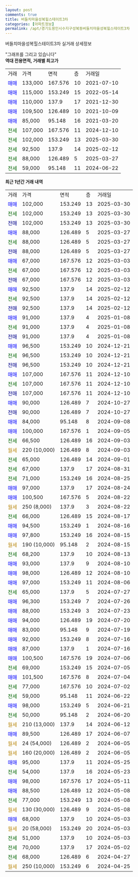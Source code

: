 ```yaml
---
layout: post
comments: true
title: 버들치마을성복힐스테이트3차
categories: [아파트정보]
permalink: /apt/경기도용인시수지구성복동버들치마을성복힐스테이트3차
---
```


버들치마을성복힐스테이트3차 실거래 상세정보

<script type="text/javascript">
  google.charts.load('current', {'packages':['line', 'corechart']});
  google.charts.setOnLoadCallback(drawChart);

  function drawChart() {
    var data = new google.visualization.DataTable();
    data.addColumn('date', '거래일');
    data.addColumn('number', "매매");
    data.addColumn('number', "전세");
    data.addColumn('number', "전매");

    data.addRows([[new Date(Date.parse("2025-03-30")), 102000, null, null], [new Date(Date.parse("2025-03-30")), null, 102000, null], [new Date(Date.parse("2025-03-30")), null, null, 102000], [new Date(Date.parse("2025-03-27")), 88000, null, null], [new Date(Date.parse("2025-03-27")), null, 88000, null], [new Date(Date.parse("2025-03-27")), null, null, 88000], [new Date(Date.parse("2025-03-03")), 67000, null, null], [new Date(Date.parse("2025-03-03")), null, 67000, null], [new Date(Date.parse("2025-03-03")), null, null, 67000], [new Date(Date.parse("2025-02-12")), 92500, null, null], [new Date(Date.parse("2025-02-12")), null, 92500, null], [new Date(Date.parse("2025-02-12")), null, null, 92500], [new Date(Date.parse("2025-01-08")), 91000, null, null], [new Date(Date.parse("2025-01-08")), null, 91000, null], [new Date(Date.parse("2025-01-08")), null, null, 91000], [new Date(Date.parse("2024-12-21")), 96500, null, null], [new Date(Date.parse("2024-12-21")), null, 96500, null], [new Date(Date.parse("2024-12-21")), null, null, 96500], [new Date(Date.parse("2024-12-10")), 107000, null, null], [new Date(Date.parse("2024-12-10")), null, 107000, null], [new Date(Date.parse("2024-12-10")), null, null, 107000], [new Date(Date.parse("2024-10-27")), 90000, null, null], [new Date(Date.parse("2024-10-27")), null, null, 90000], [new Date(Date.parse("2024-09-08")), 84000, null, null], [new Date(Date.parse("2024-09-05")), 100000, null, null], [new Date(Date.parse("2024-09-03")), null, 66500, null], [new Date(Date.parse("2024-09-03")), null, null, null], [new Date(Date.parse("2024-09-01")), null, 65000, null], [new Date(Date.parse("2024-08-31")), null, 67000, null], [new Date(Date.parse("2024-08-25")), null, 71000, null], [new Date(Date.parse("2024-08-24")), 97000, null, null], [new Date(Date.parse("2024-08-22")), 100500, null, null], [new Date(Date.parse("2024-08-22")), null, null, null], [new Date(Date.parse("2024-08-17")), null, 66000, null], [new Date(Date.parse("2024-08-16")), 94500, null, null], [new Date(Date.parse("2024-08-15")), 97800, null, null], [new Date(Date.parse("2024-08-15")), null, null, null], [new Date(Date.parse("2024-08-13")), null, 68200, null], [new Date(Date.parse("2024-08-10")), 93000, null, null], [new Date(Date.parse("2024-08-10")), 98000, null, null], [new Date(Date.parse("2024-08-06")), 97000, null, null], [new Date(Date.parse("2024-07-27")), null, 65000, null], [new Date(Date.parse("2024-07-26")), 96300, null, null], [new Date(Date.parse("2024-07-23")), 88000, null, null], [new Date(Date.parse("2024-07-20")), 94000, null, null], [new Date(Date.parse("2024-07-19")), 83000, null, null], [new Date(Date.parse("2024-07-16")), 92000, null, null], [new Date(Date.parse("2024-07-16")), 87000, null, null], [new Date(Date.parse("2024-07-06")), 100500, null, null], [new Date(Date.parse("2024-07-05")), null, 69000, null], [new Date(Date.parse("2024-07-04")), 101500, null, null], [new Date(Date.parse("2024-07-02")), null, 77000, null], [new Date(Date.parse("2024-06-22")), null, 59000, null], [new Date(Date.parse("2024-06-21")), 98000, null, null], [new Date(Date.parse("2024-06-20")), null, 50000, null], [new Date(Date.parse("2024-06-12")), null, null, null], [new Date(Date.parse("2024-06-07")), 89500, null, null], [new Date(Date.parse("2024-06-05")), null, null, null], [new Date(Date.parse("2024-06-05")), null, null, null], [new Date(Date.parse("2024-05-25")), 95000, null, null], [new Date(Date.parse("2024-05-23")), null, 54000, null], [new Date(Date.parse("2024-05-11")), 98000, null, null], [new Date(Date.parse("2024-05-08")), 88500, null, null], [new Date(Date.parse("2024-05-08")), null, 77000, null], [new Date(Date.parse("2024-05-08")), null, null, null], [new Date(Date.parse("2024-05-03")), 68000, null, null], [new Date(Date.parse("2024-05-03")), null, null, null], [new Date(Date.parse("2024-05-03")), null, 51000, null], [new Date(Date.parse("2024-05-02")), null, 70000, null], [new Date(Date.parse("2024-04-27")), null, 68000, null], [new Date(Date.parse("2024-04-25")), null, null, null]]);

    var options = {
      hAxis: {
        format: 'yyyy/MM/dd'
      },    
      lineWidth: 0,
      pointsVisible: true,    
      title: '최근 1년간 유형별 실거래가 분포',
      legend: { position: 'bottom' }
    };

    var formatter = new google.visualization.NumberFormat({pattern:'###,###'} );
    formatter.format(data, 1);
    formatter.format(data, 2);
    
    setTimeout(function() {
        var chart = new google.visualization.LineChart(document.getElementById('columnchart_material'));
        chart.draw(data, (options));
        document.getElementById('loading').style.display = 'none';
    }, 200);
  }
</script>


<div id="loading" style="z-index:20; display: block; margin-left: 0px">"그래프를 그리고 있습니다"</div>
<div id="columnchart_material" style="width: 95%; margin-left: 0px; display: block"></div>
<!-- contents start -->
<b>역대 전용면적, 거래별 최고가</b>
<table class="sortable">
    <tr>
      <td>거래</td>
      <td>가격</td>
      <td>면적</td>
      <td>층</td>
      <td>거래일</td>
    </tr>
        <tr>
          <td><a style="color: blue">매매</a></td>
          <td>133,000</td>
          <td>167.576</td>
          <td>10</td>
          <td>2021-07-10</td>
        </tr>            <tr>
          <td><a style="color: blue">매매</a></td>
          <td>115,000</td>
          <td>153.249</td>
          <td>15</td>
          <td>2022-05-14</td>
        </tr>            <tr>
          <td><a style="color: blue">매매</a></td>
          <td>110,000</td>
          <td>137.9</td>
          <td>17</td>
          <td>2021-12-30</td>
        </tr>            <tr>
          <td><a style="color: blue">매매</a></td>
          <td>109,500</td>
          <td>126.489</td>
          <td>10</td>
          <td>2021-10-09</td>
        </tr>            <tr>
          <td><a style="color: blue">매매</a></td>
          <td>85,000</td>
          <td>95.148</td>
          <td>16</td>
          <td>2021-03-20</td>
        </tr>        
        <tr>
              <td><a style="color: darkgreen">전세</a></td>
              <td>107,000</td>
              <td>167.576</td>
              <td>11</td>
              <td>2024-12-10</td>
            </tr>            <tr>
              <td><a style="color: darkgreen">전세</a></td>
              <td>102,000</td>
              <td>153.249</td>
              <td>13</td>
              <td>2025-03-30</td>
            </tr>            <tr>
              <td><a style="color: darkgreen">전세</a></td>
              <td>92,500</td>
              <td>137.9</td>
              <td>14</td>
              <td>2025-02-12</td>
            </tr>            <tr>
              <td><a style="color: darkgreen">전세</a></td>
              <td>88,000</td>
              <td>126.489</td>
              <td>5</td>
              <td>2025-03-27</td>
            </tr>            <tr>
              <td><a style="color: darkgreen">전세</a></td>
              <td>59,000</td>
              <td>95.148</td>
              <td>11</td>
              <td>2024-06-22</td>
            </tr>        
    
</table>

<b>최근 1년간 거래 내역</b>

<table class="sortable">
    <tr>
      <td>거래</td>
      <td>가격</td>
      <td>면적</td>
      <td>층</td>
      <td>거래일</td>
    </tr>
    <tr>
      <td><a style="color: blue">매매</a></td>
      <td>102,000</td>
      <td>153.249</td>
      <td>13</td>
      <td>2025-03-30</td>
    </tr>          <tr>
      <td><a style="color: darkgreen">전세</a></td>
      <td>102,000</td>
      <td>153.249</td>
      <td>13</td>
      <td>2025-03-30</td>
    </tr>          <tr>
      <td><a style="color: darkblue">전매</a></td>
      <td>102,000</td>
      <td>153.249</td>
      <td>13</td>
      <td>2025-03-30</td>
    </tr>          <tr>
      <td><a style="color: blue">매매</a></td>
      <td>88,000</td>
      <td>126.489</td>
      <td>5</td>
      <td>2025-03-27</td>
    </tr>          <tr>
      <td><a style="color: darkgreen">전세</a></td>
      <td>88,000</td>
      <td>126.489</td>
      <td>5</td>
      <td>2025-03-27</td>
    </tr>          <tr>
      <td><a style="color: darkblue">전매</a></td>
      <td>88,000</td>
      <td>126.489</td>
      <td>5</td>
      <td>2025-03-27</td>
    </tr>          <tr>
      <td><a style="color: blue">매매</a></td>
      <td>67,000</td>
      <td>167.576</td>
      <td>12</td>
      <td>2025-03-03</td>
    </tr>          <tr>
      <td><a style="color: darkgreen">전세</a></td>
      <td>67,000</td>
      <td>167.576</td>
      <td>12</td>
      <td>2025-03-03</td>
    </tr>          <tr>
      <td><a style="color: darkblue">전매</a></td>
      <td>67,000</td>
      <td>167.576</td>
      <td>12</td>
      <td>2025-03-03</td>
    </tr>          <tr>
      <td><a style="color: blue">매매</a></td>
      <td>92,500</td>
      <td>137.9</td>
      <td>14</td>
      <td>2025-02-12</td>
    </tr>          <tr>
      <td><a style="color: darkgreen">전세</a></td>
      <td>92,500</td>
      <td>137.9</td>
      <td>14</td>
      <td>2025-02-12</td>
    </tr>          <tr>
      <td><a style="color: darkblue">전매</a></td>
      <td>92,500</td>
      <td>137.9</td>
      <td>14</td>
      <td>2025-02-12</td>
    </tr>          <tr>
      <td><a style="color: blue">매매</a></td>
      <td>91,000</td>
      <td>137.9</td>
      <td>4</td>
      <td>2025-01-08</td>
    </tr>          <tr>
      <td><a style="color: darkgreen">전세</a></td>
      <td>91,000</td>
      <td>137.9</td>
      <td>4</td>
      <td>2025-01-08</td>
    </tr>          <tr>
      <td><a style="color: darkblue">전매</a></td>
      <td>91,000</td>
      <td>137.9</td>
      <td>4</td>
      <td>2025-01-08</td>
    </tr>          <tr>
      <td><a style="color: blue">매매</a></td>
      <td>96,500</td>
      <td>153.249</td>
      <td>10</td>
      <td>2024-12-21</td>
    </tr>          <tr>
      <td><a style="color: darkgreen">전세</a></td>
      <td>96,500</td>
      <td>153.249</td>
      <td>10</td>
      <td>2024-12-21</td>
    </tr>          <tr>
      <td><a style="color: darkblue">전매</a></td>
      <td>96,500</td>
      <td>153.249</td>
      <td>10</td>
      <td>2024-12-21</td>
    </tr>          <tr>
      <td><a style="color: blue">매매</a></td>
      <td>107,000</td>
      <td>167.576</td>
      <td>11</td>
      <td>2024-12-10</td>
    </tr>          <tr>
      <td><a style="color: darkgreen">전세</a></td>
      <td>107,000</td>
      <td>167.576</td>
      <td>11</td>
      <td>2024-12-10</td>
    </tr>          <tr>
      <td><a style="color: darkblue">전매</a></td>
      <td>107,000</td>
      <td>167.576</td>
      <td>11</td>
      <td>2024-12-10</td>
    </tr>          <tr>
      <td><a style="color: blue">매매</a></td>
      <td>90,000</td>
      <td>126.489</td>
      <td>7</td>
      <td>2024-10-27</td>
    </tr>          <tr>
      <td><a style="color: darkblue">전매</a></td>
      <td>90,000</td>
      <td>126.489</td>
      <td>7</td>
      <td>2024-10-27</td>
    </tr>          <tr>
      <td><a style="color: blue">매매</a></td>
      <td>84,000</td>
      <td>95.148</td>
      <td>8</td>
      <td>2024-09-08</td>
    </tr>          <tr>
      <td><a style="color: blue">매매</a></td>
      <td>100,000</td>
      <td>167.576</td>
      <td>1</td>
      <td>2024-09-05</td>
    </tr>          <tr>
      <td><a style="color: darkgreen">전세</a></td>
      <td>66,500</td>
      <td>126.489</td>
      <td>16</td>
      <td>2024-09-03</td>
    </tr>          <tr>
      <td><a style="color: darkgoldenrod">월세</a></td>
      <td>220 (10,000)</td>
      <td>126.489</td>
      <td>8</td>
      <td>2024-09-03</td>
    </tr>          <tr>
      <td><a style="color: darkgreen">전세</a></td>
      <td>65,000</td>
      <td>126.489</td>
      <td>14</td>
      <td>2024-09-01</td>
    </tr>          <tr>
      <td><a style="color: darkgreen">전세</a></td>
      <td>67,000</td>
      <td>137.9</td>
      <td>17</td>
      <td>2024-08-31</td>
    </tr>          <tr>
      <td><a style="color: darkgreen">전세</a></td>
      <td>71,000</td>
      <td>153.249</td>
      <td>16</td>
      <td>2024-08-25</td>
    </tr>          <tr>
      <td><a style="color: blue">매매</a></td>
      <td>97,000</td>
      <td>137.9</td>
      <td>17</td>
      <td>2024-08-24</td>
    </tr>          <tr>
      <td><a style="color: blue">매매</a></td>
      <td>100,500</td>
      <td>167.576</td>
      <td>5</td>
      <td>2024-08-22</td>
    </tr>          <tr>
      <td><a style="color: darkgoldenrod">월세</a></td>
      <td>250 (8,000)</td>
      <td>137.9</td>
      <td>3</td>
      <td>2024-08-22</td>
    </tr>          <tr>
      <td><a style="color: darkgreen">전세</a></td>
      <td>66,000</td>
      <td>126.489</td>
      <td>15</td>
      <td>2024-08-17</td>
    </tr>          <tr>
      <td><a style="color: blue">매매</a></td>
      <td>94,500</td>
      <td>153.249</td>
      <td>1</td>
      <td>2024-08-16</td>
    </tr>          <tr>
      <td><a style="color: blue">매매</a></td>
      <td>97,800</td>
      <td>153.249</td>
      <td>16</td>
      <td>2024-08-15</td>
    </tr>          <tr>
      <td><a style="color: darkgoldenrod">월세</a></td>
      <td>190 (10,000)</td>
      <td>95.148</td>
      <td>2</td>
      <td>2024-08-15</td>
    </tr>          <tr>
      <td><a style="color: darkgreen">전세</a></td>
      <td>68,200</td>
      <td>137.9</td>
      <td>10</td>
      <td>2024-08-13</td>
    </tr>          <tr>
      <td><a style="color: blue">매매</a></td>
      <td>93,000</td>
      <td>137.9</td>
      <td>9</td>
      <td>2024-08-10</td>
    </tr>          <tr>
      <td><a style="color: blue">매매</a></td>
      <td>98,000</td>
      <td>126.489</td>
      <td>12</td>
      <td>2024-08-10</td>
    </tr>          <tr>
      <td><a style="color: blue">매매</a></td>
      <td>97,000</td>
      <td>153.249</td>
      <td>11</td>
      <td>2024-08-06</td>
    </tr>          <tr>
      <td><a style="color: darkgreen">전세</a></td>
      <td>65,000</td>
      <td>137.9</td>
      <td>5</td>
      <td>2024-07-27</td>
    </tr>          <tr>
      <td><a style="color: blue">매매</a></td>
      <td>96,300</td>
      <td>153.249</td>
      <td>7</td>
      <td>2024-07-26</td>
    </tr>          <tr>
      <td><a style="color: blue">매매</a></td>
      <td>88,000</td>
      <td>153.249</td>
      <td>3</td>
      <td>2024-07-23</td>
    </tr>          <tr>
      <td><a style="color: blue">매매</a></td>
      <td>94,000</td>
      <td>126.489</td>
      <td>19</td>
      <td>2024-07-20</td>
    </tr>          <tr>
      <td><a style="color: blue">매매</a></td>
      <td>83,000</td>
      <td>95.148</td>
      <td>9</td>
      <td>2024-07-19</td>
    </tr>          <tr>
      <td><a style="color: blue">매매</a></td>
      <td>92,000</td>
      <td>153.249</td>
      <td>8</td>
      <td>2024-07-16</td>
    </tr>          <tr>
      <td><a style="color: blue">매매</a></td>
      <td>87,000</td>
      <td>137.9</td>
      <td>1</td>
      <td>2024-07-16</td>
    </tr>          <tr>
      <td><a style="color: blue">매매</a></td>
      <td>100,500</td>
      <td>167.576</td>
      <td>19</td>
      <td>2024-07-06</td>
    </tr>          <tr>
      <td><a style="color: darkgreen">전세</a></td>
      <td>69,000</td>
      <td>153.249</td>
      <td>15</td>
      <td>2024-07-05</td>
    </tr>          <tr>
      <td><a style="color: blue">매매</a></td>
      <td>101,500</td>
      <td>167.576</td>
      <td>8</td>
      <td>2024-07-04</td>
    </tr>          <tr>
      <td><a style="color: darkgreen">전세</a></td>
      <td>77,000</td>
      <td>167.576</td>
      <td>10</td>
      <td>2024-07-02</td>
    </tr>          <tr>
      <td><a style="color: darkgreen">전세</a></td>
      <td>59,000</td>
      <td>95.148</td>
      <td>11</td>
      <td>2024-06-22</td>
    </tr>          <tr>
      <td><a style="color: blue">매매</a></td>
      <td>98,000</td>
      <td>153.249</td>
      <td>5</td>
      <td>2024-06-21</td>
    </tr>          <tr>
      <td><a style="color: darkgreen">전세</a></td>
      <td>50,000</td>
      <td>95.148</td>
      <td>2</td>
      <td>2024-06-20</td>
    </tr>          <tr>
      <td><a style="color: darkgoldenrod">월세</a></td>
      <td>210 (13,000)</td>
      <td>137.9</td>
      <td>14</td>
      <td>2024-06-12</td>
    </tr>          <tr>
      <td><a style="color: blue">매매</a></td>
      <td>89,500</td>
      <td>126.489</td>
      <td>17</td>
      <td>2024-06-07</td>
    </tr>          <tr>
      <td><a style="color: darkgoldenrod">월세</a></td>
      <td>24 (54,000)</td>
      <td>126.489</td>
      <td>2</td>
      <td>2024-06-05</td>
    </tr>          <tr>
      <td><a style="color: darkgoldenrod">월세</a></td>
      <td>160 (20,000)</td>
      <td>126.489</td>
      <td>2</td>
      <td>2024-06-05</td>
    </tr>          <tr>
      <td><a style="color: blue">매매</a></td>
      <td>95,000</td>
      <td>137.9</td>
      <td>11</td>
      <td>2024-05-25</td>
    </tr>          <tr>
      <td><a style="color: darkgreen">전세</a></td>
      <td>54,000</td>
      <td>137.9</td>
      <td>16</td>
      <td>2024-05-23</td>
    </tr>          <tr>
      <td><a style="color: blue">매매</a></td>
      <td>98,000</td>
      <td>167.576</td>
      <td>17</td>
      <td>2024-05-11</td>
    </tr>          <tr>
      <td><a style="color: blue">매매</a></td>
      <td>88,500</td>
      <td>126.489</td>
      <td>12</td>
      <td>2024-05-08</td>
    </tr>          <tr>
      <td><a style="color: darkgreen">전세</a></td>
      <td>77,000</td>
      <td>153.249</td>
      <td>13</td>
      <td>2024-05-08</td>
    </tr>          <tr>
      <td><a style="color: darkgoldenrod">월세</a></td>
      <td>130 (30,000)</td>
      <td>126.489</td>
      <td>9</td>
      <td>2024-05-08</td>
    </tr>          <tr>
      <td><a style="color: blue">매매</a></td>
      <td>68,000</td>
      <td>137.9</td>
      <td>10</td>
      <td>2024-05-03</td>
    </tr>          <tr>
      <td><a style="color: darkgoldenrod">월세</a></td>
      <td>20 (58,000)</td>
      <td>153.249</td>
      <td>20</td>
      <td>2024-05-03</td>
    </tr>          <tr>
      <td><a style="color: darkgreen">전세</a></td>
      <td>51,000</td>
      <td>137.9</td>
      <td>10</td>
      <td>2024-05-03</td>
    </tr>          <tr>
      <td><a style="color: darkgreen">전세</a></td>
      <td>70,000</td>
      <td>137.9</td>
      <td>17</td>
      <td>2024-05-02</td>
    </tr>          <tr>
      <td><a style="color: darkgreen">전세</a></td>
      <td>68,000</td>
      <td>126.489</td>
      <td>6</td>
      <td>2024-04-27</td>
    </tr>          <tr>
      <td><a style="color: darkgoldenrod">월세</a></td>
      <td>250 (10,000)</td>
      <td>153.249</td>
      <td>6</td>
      <td>2024-04-25</td>
    </tr>      </table>
<!-- contents end -->    


